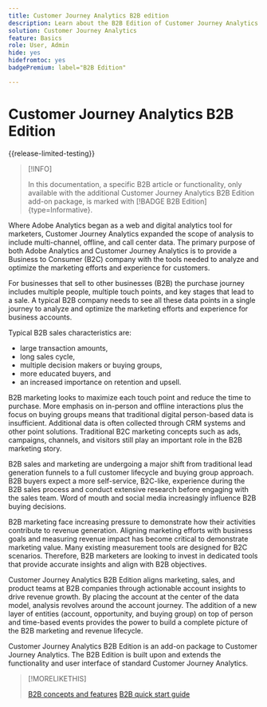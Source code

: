 ```yaml
---
title: Customer Journey Analytics B2B edition
description: Learn about the B2B Edition of Customer Journey Analytics.
solution: Customer Journey Analytics
feature: Basics
role: User, Admin
hide: yes
hidefromtoc: yes
badgePremium: label="B2B Edition"

---
```

# Customer Journey Analytics B2B Edition

{{release-limited-testing}}

>[!INFO]
>
>In this documentation, a specific B2B article or functionality, only available with the additional Customer Journey Analytics B2B Edition add-on package, is marked with [!BADGE B2B Edition]{type=Informative}.


Where Adobe Analytics began as a web and digital analytics tool for marketers, Customer Journey Analytics expanded the scope of analysis to include multi-channel, offline, and call center data. The primary purpose of both Adobe Analytics and Customer Journey Analytics is to provide a Business to Consumer (B2C) company with the tools needed to analyze and optimize the marketing efforts and experience for customers.

For businesses that sell to other businesses (B2B) the purchase journey includes multiple people, multiple touch points, and key stages that lead to a sale. A typical B2B company needs to see all these data points in a single journey to analyze and optimize the marketing efforts and experience for business accounts.

Typical B2B sales characteristics are:

* large transaction amounts, 
* long sales cycle, 
* multiple decision makers or buying groups, 
* more educated buyers, and 
* an increased importance on retention and upsell. 
  
B2B marketing looks to maximize each touch point and reduce the time to purchase. More emphasis on in-person and offline interactions plus the focus on buying groups means that traditional digital person-based data is insufficient. Additional data is often collected through CRM systems and other point solutions. Traditional B2C marketing concepts such as ads, campaigns, channels, and visitors still play an important role in the B2B marketing story.

B2B sales and marketing are undergoing a major shift from traditional lead generation funnels to a full customer lifecycle and buying group approach. B2B buyers expect a more self-service, B2C-like, experience during the B2B sales process and conduct extensive research before engaging with the sales team. Word of mouth and social media increasingly influence B2B buying decisions. 

B2B marketing face increasing pressure to demonstrate how their activities contribute to revenue generation. Aligning marketing efforts with business goals and measuring revenue impact has become critical to demonstrate marketing value. Many existing measurement tools are designed for B2C scenarios. Therefore, B2B marketers are looking to invest in dedicated tools that provide accurate insights and align with B2B objectives.

Customer Journey Analytics B2B Edition aligns marketing, sales, and product teams at B2B companies through actionable account insights to drive revenue growth. By placing the account at the center of the data model, analysis revolves around the account journey. The addition of a new layer of entities (account, opportunity, and buying group) on top of person and time-based events provides the power to build a complete picture of the B2B marketing and revenue lifecycle.

Customer Journey Analytics B2B Edition is an add-on package to Customer Journey Analytics. The B2B Edition is built upon and extends the functionality and user interface of standard Customer Journey Analytics.

>[!MORELIKETHIS]
>
>[B2B concepts and features](cja-b2b-concepts-features.md)
>[B2B quick start guide](cja-b2b-quick-start-guide.md)
>

